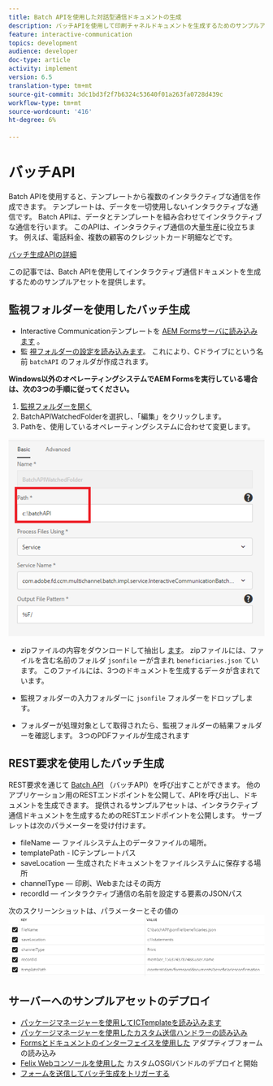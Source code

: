```yaml
---
title: Batch APIを使用した対話型通信ドキュメントの生成
description: バッチAPIを使用して印刷チャネルドキュメントを生成するためのサンプルアセット
feature: interactive-communication
topics: development
audience: developer
doc-type: article
activity: implement
version: 6.5
translation-type: tm+mt
source-git-commit: 3dc1bd3f2f7b6324c53640f01a263fa0728d439c
workflow-type: tm+mt
source-wordcount: '416'
ht-degree: 6%

---
```



# バッチAPI

Batch APIを使用すると、テンプレートから複数のインタラクティブな通信を作成できます。 テンプレートは、データを一切使用しないインタラクティブな通信です。 Batch APIは、データとテンプレートを組み合わせてインタラクティブな通信を行います。 このAPIは、インタラクティブ通信の大量生産に役立ちます。 例えば、電話料金、複数の顧客のクレジットカード明細などです。

[バッチ生成APIの詳細](https://docs.adobe.com/content/help/en/experience-manager-65/forms/interactive-communications/generate-multiple-interactive-communication-using-batch-api.html)

この記事では、Batch APIを使用してインタラクティブ通信ドキュメントを生成するためのサンプルアセットを提供します。

## 監視フォルダーを使用したバッチ生成

* Interactive Communicationテンプレートを [AEM Formsサーバに読み込みます](assets/Beneficiaries-confirmation.zip) 。
* 監 [視フォルダーの設定を読み込みます](assets/batch-generation-api.zip)。 これにより、Cドライブにという名前 `batchAPI` のフォルダが作成されます。

**Windows以外のオペレーティングシステムでAEM Formsを実行している場合は、次の3つの手順に従ってください。**

1. [監視フォルダーを開く](http://localhost:4502/libs/fd/core/WatchfolderUI/content/UI.html)
2. BatchAPIWatchedFolderを選択し、「編集」をクリックします。
3. Pathを、使用しているオペレーティングシステムに合わせて変更します。

![path](assets/watched-folder-batch-api-basic.PNG)

* zipファイルの内容をダウンロードして抽出し [ます](assets/jsonfile.zip)。 zipファイルには、ファイルを含む名前のフォルダ `jsonfile` ーが含まれ `beneficiaries.json` ています。 このファイルには、3つのドキュメントを生成するデータが含まれています。

* 監視フォルダーの入力フォルダーに `jsonfile` フォルダーをドロップします。
* フォルダーが処理対象として取得されたら、監視フォルダーの結果フォルダーを確認します。 3つのPDFファイルが生成されます

## REST要求を使用したバッチ生成

REST要求を通じて [Batch API](https://helpx.adobe.com/jp/experience-manager/6-5/forms/javadocs/index.html) （バッチAPI）を呼び出すことができます。 他のアプリケーション用のRESTエンドポイントを公開して、APIを呼び出し、ドキュメントを生成できます。
提供されるサンプルアセットは、インタラクティブ通信ドキュメントを生成するためのRESTエンドポイントを公開します。 サーブレットは次のパラメーターを受け付けます。

* fileName — ファイルシステム上のデータファイルの場所。
* templatePath - ICテンプレートパス
* saveLocation — 生成されたドキュメントをファイルシステムに保存する場所
* channelType — 印刷、Webまたはその両方
* recordId — インタラクティブ通信の名前を設定する要素のJSONパス

次のスクリーンショットは、パラメーターとその値の![サンプルリクエストを示しています](assets/generate-ic-batch-servlet.PNG)

## サーバーへのサンプルアセットのデプロイ

* [パッケージマネージャーを使用してICTemplateを読み込み](assets/ICTemplate.zip)[ます](http://localhost:4502/crx/packmgr/index.jsp)
* [パッケージマネージャーを使用したカスタム送信ハンドラーの読み込み](assets/BatchAPICustomSubmit.zip)[](http://localhost:4502/crx/packmgr/index.jsp)
* [Formsとドキュメントのインターフェイスを使用した](assets/BatchGenerationAPIAF.zip) アダプティブフォームの読み込み [](http://localhost:4502/aem/forms.html/content/dam/formsanddocuments)
* [Felix Webコンソールを使用した](assets/batchgenerationapi.batchgenerationapi.core-1.0-SNAPSHOT.jar) カスタムOSGIバンドルのデプロイと開始 [](http://localhost:4502/system/console/bundles)
* [フォームを送信してバッチ生成をトリガーする](http://localhost:4502/content/dam/formsanddocuments/batchgenerationapi/jcr:content?wcmmode=disabled)
